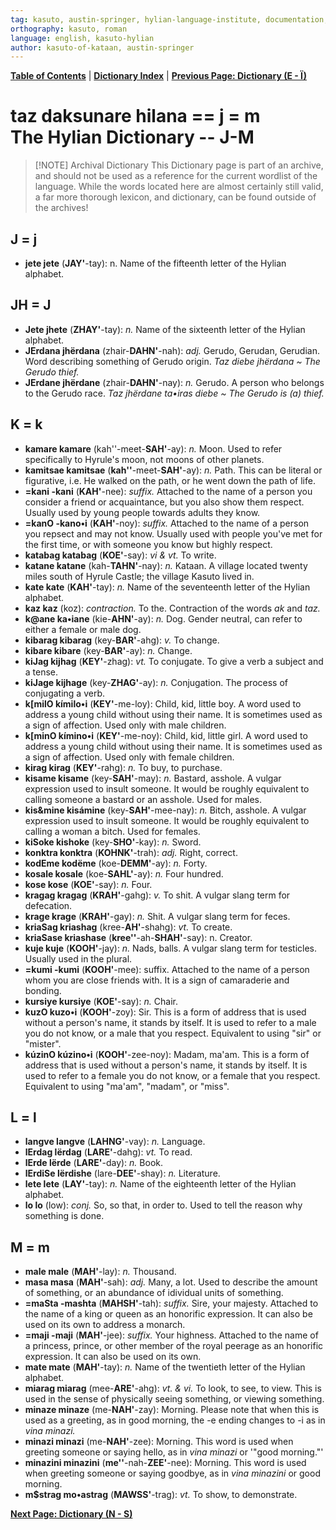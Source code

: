 ```yaml
---
tag: kasuto, austin-springer, hylian-language-institute, documentation, archive, dictionary
orthography: kasuto, roman
language: english, kasuto-hylian
author: kasuto-of-kataan, austin-springer
---
```

**[Table of Contents](archival/kasuto_hli/00-toc)** | **[Dictionary Index](archival/kasuto_hli/10-daksunare)** | **[Previous Page: Dictionary (E - Ï)](archival/kasuto_hli/10.2-daksunare-e-ï)**

# <span class="hylian_kas">taz daksunare hilana == j = m</span><br>The Hylian Dictionary -- J-M


> [!NOTE] Archival Dictionary
> This Dictionary page is part of an archive, and should not be used as a reference for the current wordlist of the language. While the words located here are almost certainly still valid, a far more thorough lexicon, and dictionary, can be found outside of the archives!

## J <span class="hylian_kas">= j</span>

+ **<span class="hylian_kas">jete</span> jete** (**JAY'**-tay): n. Name of the fifteenth letter of the Hylian alphabet.

## JH <span class="hylian_kas">= J</span>

+ **<span class="hylian_kas">Jete</span> jhete** (**ZHAY'**-tay): _n._ Name of the sixteenth letter of the Hylian alphabet.
+ **<span class="hylian_kas">JErdana</span> jhërdana** (zhair-**DAHN'**-nah): _adj._ Gerudo, Gerudan, Gerudian. Word describing something of Gerudo origin. _Taz diebe jhërdana ~ The Gerudo thief._
+ **<span class="hylian_kas">JErdane</span> jhërdane** (zhair-**DAHN'**-nay): _n._ Gerudo. A person who belongs to the Gerudo race. _Taz jhërdane ta•iras diebe ~ The Gerudo is (a) thief._

## K <span class="hylian_kas">= k</span>

+ **<span class="hylian_kas">kamare</span> kamare** (kah''-meet-**SAH'**-ay): _n._ Moon. Used to refer specifically to Hyrule's moon, not moons of other planets.
+ **<span class="hylian_kas">kamitsae</span> kamitsae** (**kah''**-meet-**SAH'**-ay): _n._ Path. This can be literal or figurative, i.e. He walked on the path, or he went down the path of life.
+ **<span class="hylian_kas">=kani</span> -kani** (**KAH'**-nee): _suffix._  Attached to the name of a person you consider a friend or acquaintance, but you also show them respect. Usually used by young people towards adults they know.
+ **<span class="hylian_kas">=kanO</span> -kano•i** (**KAH'**-noy): _suffix._  Attached to the name of a person you repsect and may not know. Usually used with people you've met for the first time, or with someone you know but highly respect.
+ **<span class="hylian_kas">katabag</span> katabag** (**KOE'**-say): _vi & vt._ To write.
+ **<span class="hylian_kas">katane</span> katane** (kah-**TAHN'**-nay): _n._ Kataan. A village located twenty miles south of Hyrule Castle; the village Kasuto lived in.
+ **<span class="hylian_kas">kate</span> kate** (**KAH'**-tay): _n._ Name of the seventeenth letter of the Hylian alphabet.
+ **<span class="hylian_kas">kaz</span> kaz** (koz): _contraction._ To the. Contraction of the words _ak_ and _taz._
+ **<span class="hylian_kas">k@ane</span> ka•iane** (kie-**AHN'**-ay): _n._ Dog. Gender neutral, can refer to either a female or male dog.
+ **<span class="hylian_kas">kibarag</span> kibarag** (key-**BAR'**-ahg): _v._ To change.
+ **<span class="hylian_kas">kibare</span> kibare** (key-**BAR'**-ay): _n._ Change.
+ **<span class="hylian_kas">kiJag</span> kijhag** (**KEY'**-zhag): _vt._ To conjugate. To give a verb a subject and a tense.
+ **<span class="hylian_kas">kiJage</span> kijhage** (key-**ZHAG'**-ay): _n._ Conjugation. The process of conjugating a verb.
+ **<span class="hylian_kas">k[milO</span> kímilo•i** (**KEY'**-me-loy):  Child, kid, little boy. A word used to address a young child without using their name. It is sometimes used as a sign of affection. Used only with male children.
+ **<span class="hylian_kas">k[minO</span> kímino•i** (**KEY'**-me-noy):  Child, kid, little girl. A word used to address a young child without using their name. It is sometimes used as a sign of affection. Used only with female children.
+ **<span class="hylian_kas">kirag</span> kirag** (**KEY'**-rahg): _n._ To buy, to purchase.
+ **<span class="hylian_kas">kisame</span> kisame** (key-**SAH'**-may): _n._ Bastard, asshole. A vulgar expression used to insult someone. It would be roughly equivalent to calling someone a bastard or an asshole. Used for males.
+ **<span class="hylian_kas">kis&amp;mine</span> kisámine** (key-**SAH'**-mee-nay): _n._ Bitch, asshole. A vulgar expression used to insult someone. It would be roughly equivalent to calling a woman a bitch. Used for females.
+ **<span class="hylian_kas">kiSoke</span> kishoke** (key-**SHO'**-kay): _n._ Sword.
+ **<span class="hylian_kas">konktra</span> konktra** (**KOHNK'**-trah): _adj._ Right, correct.
+ **<span class="hylian_kas">kodEme</span> kodëme** (koe-**DEMM'**-ay): _n._ Forty.
+ **<span class="hylian_kas">kosale</span> kosale** (koe-**SAHL'**-ay): _n._ Four hundred.
+ **<span class="hylian_kas">kose</span> kose** (**KOE'**-say): _n._ Four.
+ **<span class="hylian_kas">kragag</span> kragag** (**KRAH'**-gahg): _v._ To shit. A vulgar slang term for defecation.
+ **<span class="hylian_kas">krage</span> krage** (**KRAH'**-gay): _n._ Shit. A vulgar slang term for feces.
+ **<span class="hylian_kas">kriaSag</span> kriashag** (kree-**AH'**-shahg): _vt._ To create.
+ **<span class="hylian_kas">kriaSase</span> kriashase** (**kree''**-ah-**SHAH'**-say): n. Creator.
+ **<span class="hylian_kas">kuje</span> kuje** (**KOOH'**-jay): _n._ Nads, balls. A vulgar slang term for testicles. Usually used in the plural.
+ **<span class="hylian_kas">=kumi</span> -kumi** (**KOOH'**-mee): suffix.  Attached to the name of a person whom you are close friends with. It is a sign of camaraderie and bonding.
+ **<span class="hylian_kas">kursiye</span> kursiye** (**KOE'**-say): _n._ Chair.
+ **<span class="hylian_kas">kuzO</span> kuzo•i** (**KOOH'**-zoy): Sir. This is a form of address that is used without a person's name, it stands by itself. It is used to refer to a male you do not know, or a male that you respect. Equivalent to using "sir" or "mister".
+ **<span class="hylian_kas">kúzinO</span> kúzino•i** (**KOOH'**-zee-noy): Madam, ma'am. This is a form of address that is used without a person's name, it stands by itself. It is used to refer to a female you do not know, or a female that you respect. Equivalent to using "ma'am", "madam", or "miss". 

## L <span class="hylian_kas">= l</span>

+ **<span class="hylian_kas">langve</span> langve** (**LAHNG'**-vay): _n._ Language.
+ **<span class="hylian_kas">lErdag</span> lërdag** (**LARE'**-dahg): _vt._ To read.
+ **<span class="hylian_kas">lErde</span> lërde** (**LARE'**-day): _n._ Book.
+ **<span class="hylian_kas">lErdiSe</span> lërdishe** (lare-**DEE'**-shay): _n._ Literature.
+ **<span class="hylian_kas">lete</span> lete** (**LAY'**-tay): _n._ Name of the eighteenth letter of the Hylian alphabet.
+ **<span class="hylian_kas">lo</span> lo** (low): _conj._ So, so that, in order to. Used to tell the reason why something is done.

## M <span class="hylian_kas">= m</span>

+ **<span class="hylian_kas">male</span> male** (**MAH'**-lay): _n._ Thousand.
+ **<span class="hylian_kas">masa</span> masa** (**MAH'**-sah): _adj._ Many, a lot. Used to describe the amount of something, or an abundance of idividual units of something.
+ **<span class="hylian_kas">=maSta</span> -mashta** (**MAHSH'**-tah): _suffix._ Sire, your majesty. Attached to the name of a king or queen as an honorific expression. It can also be used on its own to address a monarch.
+ **<span class="hylian_kas">=maji</span> -maji** (**MAH'**-jee): _suffix._ Your highness. Attached to the name of a princess, prince, or other member of the royal peerage as an honorific expression. It can also be used on its own.
+ **<span class="hylian_kas">mate</span> mate** (**MAH'**-tay): _n._ Name of the twentieth letter of the Hylian alphabet.
+ **<span class="hylian_kas">miarag</span> miarag** (mee-**ARE'**-ahg): _vt. & vi._ To look, to see, to view. This is used in the sense of physically seeing something, or viewing something.
+ **<span class="hylian_kas">minaze</span> minaze** (me-**NAH'**-zay): Morning. Please note that when this is used as a greeting, as in good morning, the -e ending changes to -i as in _vina minazi._
+ **<span class="hylian_kas">minazi</span> minazi** (me-**NAH'**-zee): Morning. This word is used when greeting someone or saying hello, as in _vina minazi_ or '"good morning."'
+ **<span class="hylian_kas">minazini</span> minazini** (**me''**-nah-**ZEE'**-nee): Morning. This word is used when greeting someone or saying goodbye, as in _vina minazini_ or good morning.
+ **<span class="hylian_kas">m$strag</span> mo•astrag** (**MAWSS'**-trag): _vt._ To show, to demonstrate. 

**[Next Page: Dictionary (N - S)](archival/kasuto_hli/10.4-daksunare-n-s)**
